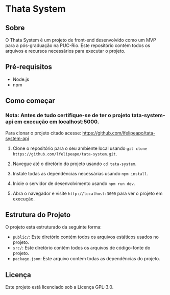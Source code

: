 # Thata System

## Sobre

O Thata System é um projeto de front-end desenvolvido como um MVP para a pós-graduação na PUC-Rio. Este repositório contém todos os arquivos e recursos necessários para executar o projeto.

## Pré-requisitos

- Node.js
- npm

## Como começar

### Nota: Antes de tudo certifique-se de ter o projeto tata-system-api em execução em localhost:5000.
Para clonar o projeto citado acesse:
https://github.com/lfelipeapo/tata-system-api

1. Clone o repositório para o seu ambiente local usando `git clone https://github.com/lfelipeapo/tata-system.git`.

2. Navegue até o diretório do projeto usando `cd tata-system`.

3. Instale todas as dependências necessárias usando `npm install`.

4. Inicie o servidor de desenvolvimento usando `npm run dev`.

5. Abra o navegador e visite `http://localhost:3000` para ver o projeto em execução.

## Estrutura do Projeto

O projeto está estruturado da seguinte forma:

- `public/`: Este diretório contém todos os arquivos estáticos usados no projeto.
- `src/`: Este diretório contém todos os arquivos de código-fonte do projeto.
- `package.json`: Este arquivo contém todas as dependências do projeto.

## Licença

Este projeto está licenciado sob a Licença GPL-3.0.
